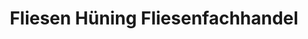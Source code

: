 ---
title: "Fliesen Hüning Fliesenfachhandel"
url: /goch/fliesen-huening-fliesenfachhandel/
shop: Fliesen
---